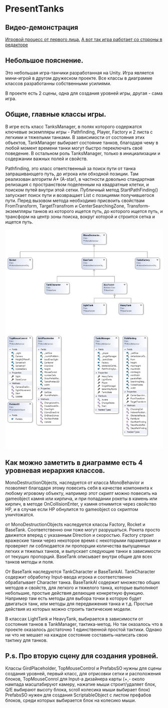 # PresentTanks

## Видео-демонстрация
[Игровой процесс от первого лица.](https://youtu.be/KzNT-gErAV8) [А вот так игра работает со стороны в редакторе](https://youtu.be/tngzVqNn-kU)
## Небольшое пояснение.
Это небольшая игра-танчики разработанная на Unity. Игра является мини-игрой в другом дружеском проекте. Все классы в диаграмме классов разработанны собственными усилиями.

В проекте есть 2 сцены, одна для создания уровней игры, другая - сама игра.

## Общие, главные классы игры.
В игре есть класс TanksManager, в полях которого содержатся ключевые экземпляры игры - Pathfinding, Player, Factory и 2 листа с легкими и тяжелыми танками. В зависимости от состояния этих объектов, TankManager выбирает состояние танков, благодаря чему в любой момент времени танки могут быстро переключать своё поведение. В остальном роль TanksManager, только в инициализации и содержании важных полей и свойств.

Pathfinding, это класс ответственный за поиск пути от танка запрашивающего путь, до игрока или обходной позиции. Там реализован алгоритм A* (A-star), в частности довольно стандартная релизация с пространством поделенным на квадратные клетки, и поиском путей внутри этой сетки. Публичный метод StartPathFinding() запускает поиск пути и возвращает List<Vector3> с позициями получившегося пути. Перед вызовом метода необходимо присвоить свойствам FromTransform, TargetTransfrom и CenterSearchingZone, Transform-экземпляры танков из которого ищется путь, до которого ищется путь, и трансформ на центр зоны поиска, вокруг которой и строится сетка и ищется путь.

![alt text](Assets/Diagramm.jpg "Диаграмма классов проекта")

## Как можно заметить в диаграмме есть 4 уровневая иерархия классов.

MonoDestructionObjects, наследуется от класса MonoBehavior и позволяет благодаря этому повесить себя в качестве компонента к любому игровому объекту, например этот скрипт можно повесить на gameobject камня или кирпича, и при попадании рокеты в камень или кирпич, в методе OnCollisionEnter, у камня отнимится через свойство HP, и в случае если HP обнулится то gameobject со скриптом уничтожатся.

от MonoDestructionObjects наследуется классы Factory, Rocket и BaseTank. Соответственно они тоже могут разрушаться. Рокета просто движется вперед с указанным Direction и скоростью. Factory строит вражеские танки через некоторое время с некоторыми параметрами и проверяет ли соблюдается ли пропорции количества выпущенных легких и тяжелых танков, и выпускает следующие танки в зависимости от текущих пропорций. BaseTank описывает внутри общие для всех танков методы и поля.

От BaseTank наследуются TankCharacter и BaseTankAI. TankCharacter содержит обработку Input-ввода игрока и соответственно обрабатывает Character танка. BaseTankAI содержит множество общих методов и свойств, для легкого и тяжелого танка, которые выполняют небольшие, простые действия делающие конкретную функцию. Например там есть методы для выбора точки в которую будет двигаться танк, или методы для передвижения танка и т.д. Простые действия из которых можно строить тактические модели.

В классах LightTank и HeavyTank, выбирается в зависимости от состояния танков в TankManager, тактика-метод. Но так оказалось что в проекте оказалось достаточно 1 единственной простой тактики. Однако ни что не мешает на каждое состояние составить-написать свою тактику для танков.

## P.s. Про вторую сцену для создания уровней.

Классы GirdPlaceholder, TopMouseControl и PrefabsSO нужны для сцены создания уровней, первый класс, для отрисовки сетки и расположения блоков, TopMouseConrol для Input-а дизайнера карты (+,- около нампада масштабируют камеру, нажатие мыши строит/удаляет блок, Q/E выбирают высоту блока, scroll колесика мыши выбирает блок) PrefabsSO нужен для создания ScriptableObject с листом префабов блоков, среди которых выбирается блок на колесико мыши.

